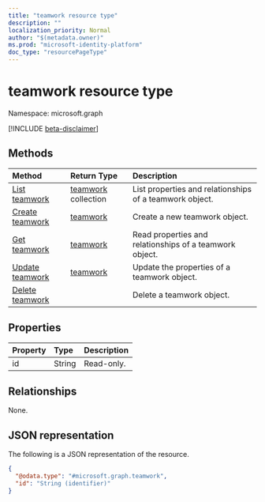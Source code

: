 ```yaml
---
title: "teamwork resource type"
description: ""
localization_priority: Normal
author: "$(metadata.owner)"
ms.prod: "microsoft-identity-platform"
doc_type: "resourcePageType"
---
```


# teamwork resource type

Namespace: microsoft.graph

[!INCLUDE [beta-disclaimer](../../includes/beta-disclaimer.md)]

## Methods

| Method                                       | Return Type                        | Description                                             |
| :------------------------------------------- | :--------------------------------- | :------------------------------------------------------ |
| [List teamwork](../api/teamwork-list.md)     | [teamwork](teamwork.md) collection | List properties and relationships of a teamwork object. |
| [Create teamwork](../api/teamwork-create.md) | [teamwork](teamwork.md)            | Create a new teamwork object.                           |
| [Get teamwork](../api/teamwork-get.md)       | [teamwork](teamwork.md)            | Read properties and relationships of a teamwork object. |
| [Update teamwork](../api/teamwork-update.md) | [teamwork](teamwork.md)            | Update the properties of a teamwork object.             |
| [Delete teamwork](../api/teamwork-delete.md) |                                    | Delete a teamwork object.                               |

## Properties

| Property | Type   | Description |
| :------- | :----- | :---------- |
| id       | String | Read-only.  |

## Relationships

None.

## JSON representation

The following is a JSON representation of the resource.

<!-- {
  "blockType": "resource",
  "keyProperty": "id",
  "@odata.type": "microsoft.graph.teamwork",
  "baseType": "microsoft.graph.entity",
  "openType": False
}
-->

```json
{
  "@odata.type": "#microsoft.graph.teamwork",
  "id": "String (identifier)"
}
```
